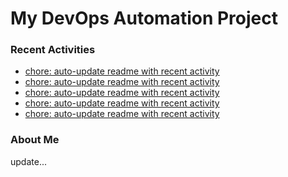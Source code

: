 # My DevOps Automation Project

### Recent Activities
<!-- activity:START -->
- [chore: auto-update readme with recent activity](https://github.com/kaigiii/mybowling-app/commit/337b0c179a2e61879d34e6090ec7c167a121092f)
- [chore: auto-update readme with recent activity](https://github.com/kaigiii/mybowling-app/commit/5fc32676b6a6f2f4f4cc8b761fdadde2140b5369)
- [chore: auto-update readme with recent activity](https://github.com/kaigiii/mybowling-app/commit/a01ffd2d82273e68d41f61fbb7bfacafb78a2e05)
- [chore: auto-update readme with recent activity](https://github.com/kaigiii/mybowling-app/commit/7e5807fcf3c0a82437886f104b46307267a94e8a)
- [chore: auto-update readme with recent activity](https://github.com/kaigiii/mybowling-app/commit/97059a0eb8a716e5a5d67127030bcb25aedb7529)
<!-- activity:END -->

### About Me
<!-- MYLINKS:START -->
<!-- MYLINKS:END -->

update...

